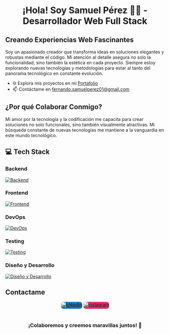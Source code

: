 <h1 align="center">¡Hola! Soy Samuel Pérez 👨‍💻 - Desarrollador Web Full Stack</h1>

## Creando Experiencias Web Fascinantes

Soy un apasionado creador que transforma ideas en soluciones elegantes y robustas mediante el código. Mi atención al detalle asegura no solo la funcionalidad, sino también la estética en cada proyecto. Siempre estoy explorando nuevas tecnologías y metodologías para estar al tanto del panorama tecnológico en constante evolución.

- 🌐 Explora mis proyectos en mi [Portafolio](https://portfolio-samuel-developer.netlify.app/)
- 📫 Contáctame en fernando.samuelperez01@gmail.com

## ¿Por qué Colaborar Conmigo?

Mi amor por la tecnología y la codificación me capacita para crear soluciones no solo funcionales, sino también visualmente atractivas. Mi búsqueda constante de nuevas tecnologías me mantiene a la vanguardia en este mundo tecnológico. 

## 💻 Tech Stack

### Backend
[![Backend](https://skillicons.dev/icons?i=ruby,postgresql,rails,nodejs,bash)](https://skillicons.dev)

### Frontend
[![Frontend](https://skillicons.dev/icons?i=html,css,javascript,react,vuejs,vite)](https://skillicons.dev)

### DevOps
[![DevOps](https://skillicons.dev/icons?i=linux,git,aws,powershell)](https://skillicons.dev)

### Testing
[![Testing](https://skillicons.dev/icons?i=jest,cypress)](https://skillicons.dev)

### Diseño y Desarrollo
[![Diseño y Desarrollo](https://skillicons.dev/icons?i=figma,emotion,vscode,canva,coreldraw)](https://skillicons.dev)


## Contactame

<div align="center">
  <a href="https://www.linkedin.com/in/samperezr1/" target="_blank" style="border-radius: 8px; overflow: hidden; background-color: #1E77B5; display: inline-block;">
    <img src="https://img.shields.io/badge/linkedin-%231E77B5.svg?&style=for-the-badge&logo=linkedin&logoColor=white" alt="linkedin" style="margin-bottom: 5px;" />
  </a>
  <a href="https://www.instagram.com/samuel_perezz00/" target="_blank" style="border-radius: 8px; overflow: hidden; background-color: #E1306C; display: inline-block;">
    <img src="https://img.shields.io/badge/instagram-%23000000.svg?&style=for-the-badge&logo=instagram&logoColor=white" alt="instagram" style="margin-bottom: 5px;" />
  </a> 
</div>

<br/>
<h3 align="center">¡Colaboremos y creemos maravillas juntos! 🚀</h3>
